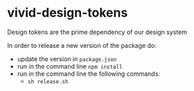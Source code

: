 # vivid-design-tokens

Design tokens are the prime dependency of our design system

In order to release a new version of the package do:
- update the version in `package.json`
- run in the command line `npm install`
- run in the command line the following commands:
	- `sh release.sh`
